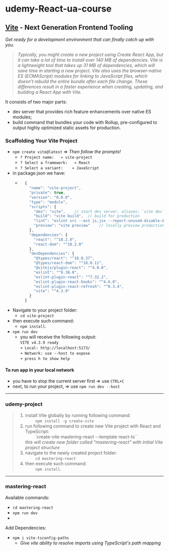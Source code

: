 # udemy-React-ua-course

## [Vite](https://vitejs.dev/) - Next Generation Frontend Tooling
_Get ready for a development environment that can finally catch up with you._

> _Typically, you might create a new project using Create React App, but it can take a lot of time to install over 140 MB of dependencies. Vite is a lightweight tool that takes up 31 MB of dependencies, which will save time in starting a new project. Vite also uses the browser-native ES (ECMAScript) modules for linking to JavaScript files, which doesn’t rebuild the entire bundle after each file change. These differences result in a faster experience when creating, updating, and building a React App with Vite._

It consists of two major parts:
* dev server that provides rich feature enhancements over native ES modules;
* build command that bundles your code with Rollup, pre-configured to output highly optimized static assets for production.

### Scaffolding Your Vite Project
  * `npm create vite@latest` => _Then follow the prompts!_
     - `? Project name:   » vite-project`
     - `? Select a framework:   » React`
     - `? Select a variant:    » JavaScript`
  * in package.json we have:
    - ```javascript
        {
          "name": "vite-project",
          "private": true,
          "version": "0.0.0",
          "type": "module",
          "scripts": {
            "dev": "vite",    // start dev server, aliases: `vite dev`, `vite serve`
            "build": "vite build",  // build for production
            "lint": "eslint src --ext js,jsx --report-unused-disable-directives --max-warnings 0",
            "preview": "vite preview"    // locally preview production build
          },
          "dependencies": {
            "react": "^18.2.0",
            "react-dom": "^18.2.0"
          },
          "devDependencies": {
            "@types/react": "^18.0.37",
            "@types/react-dom": "^18.0.11",
            "@vitejs/plugin-react": "^4.0.0",
            "eslint": "^8.38.0",
            "eslint-plugin-react": "^7.32.2",
            "eslint-plugin-react-hooks": "^4.6.0",
            "eslint-plugin-react-refresh": "^0.3.4",
            "vite": "^4.3.9"
          }
        }
      ```
  * Navigate to your project folder:
    - ``cd vite-project``
  * then execute such command:
    - ``npm install``.
  * ``npm run dev``
    - you will receive the following output:\
       `VITE v4.3.9 ready`\
       `➜ Local: http://localhost:5173/`\
       `➜ Network: use --host to expose`\
       `➜ press h to show help`

#### To run app in your local network
  + you have to stop the current server first => use `CTRL+C`
  + next, to run your project, => use `npm run dev --host`

- - -

### udemy-project

> 1. install Vite globally by running following command:\
>  &emsp; &emsp;``npm install -g create-vite``
> 2. run following command to create new Vite project with React and TypeScript:\
>  &emsp; &emsp;`create-vite mastering-react --template react-ts``\
>  _this  will create new folder called "mastering-react" with initial Vite project structure_
> 3. navigate to the newly created project folder:\
>  &emsp; &emsp;``cd mastering-react``
> 4. then execute such command:\
>   &emsp; &emsp;``npm install``.

- - -

### mastering-react

Available commands:
  * ``cd mastering-react``
  * ``npm run dev``
  * 
Add Dependencies:
  + ``npm i vite-tsconfig-paths``
    - _Give vite ability to resolve imports using TypeScript's path mapping_

